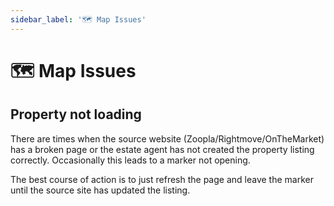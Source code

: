 ```yaml
---
sidebar_label: '🗺 Map Issues'
---
```


# 🗺 Map Issues


## Property not loading

There are times when the source website (Zoopla/Rightmove/OnTheMarket) has a broken page or the estate agent has not created the property listing correctly. Occasionally this leads to a marker not opening.

The best course of action is to just refresh the page and leave the marker until the source site has updated the listing.

